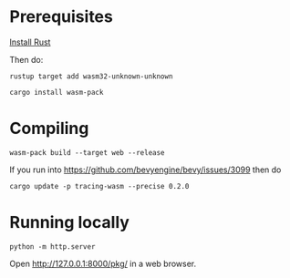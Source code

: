 # Prerequisites

[Install Rust](https://www.rust-lang.org/tools/install)

Then do:

    rustup target add wasm32-unknown-unknown

    cargo install wasm-pack

# Compiling

    wasm-pack build --target web --release

If you run into https://github.com/bevyengine/bevy/issues/3099 then do

    cargo update -p tracing-wasm --precise 0.2.0

# Running locally

    python -m http.server

Open http://127.0.0.1:8000/pkg/ in a web browser.
